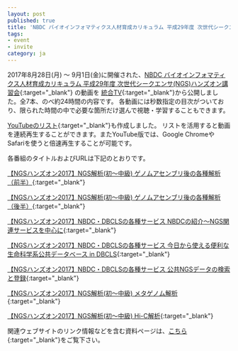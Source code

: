 ```yaml
---
layout: post
published: true
title: 'NBDC バイオインフォマティクス人材育成カリキュラム 平成29年度 次世代シークエンサ(NGS)ハンズオン講習会の動画を公開しました。'
tags:
- event
- invite
category: ja
---
```


2017年8月28日(月) ～ 9月1日(金)に開催された、[NBDC バイオインフォマティクス人材育成カリキュラム 平成29年度 次世代シークエンサ(NGS)ハンズオン講習会](https://biosciencedbc.jp/human/human-resources/workshop/h28){:target="_blank"} の動画を [統合TV](http://togotv.dbcls.jp/ja/){:target="_blank"}から公開しました。全7本、のべ約24時間の内容です。
各動画には秒数指定の目次がついており、限られた時間の中で必要な箇所だけ選んで視聴・学習することもできます。
 

[YouTubeのリスト](https://www.youtube.com/playlist?list=PL0uaKHgcG00YDmBXYWOgkmfeURjc8BZkk){:target="_blank"}も作成しました。
リストを活用すると動画を連続再生することができます。またYouTube版では、Google ChromeやSafariを使うと倍速再生することが可能です。

 

各番組のタイトルおよびURLは下記のとおりです。

 

[【NGSハンズオン2017】NGS解析(初～中級) ゲノムアセンブリ後の各種解析（前半）](http://togotv.dbcls.jp/ja/20171201.html){:target="_blank"}


[【NGSハンズオン2017】NGS解析(初～中級) ゲノムアセンブリ後の各種解析（後半）](http://togotv.dbcls.jp/ja/20171202.html){:target="_blank"}


[【NGSハンズオン2017】NBDC・DBCLSの各種サービス NBDCの紹介～NGS関連サービスを中心に](http://togotv.dbcls.jp/ja/20171203.html){:target="_blank"}


[【NGSハンズオン2017】NBDC・DBCLSの各種サービス 今日から使える便利な生命科学系公共データベース in DBCLS](http://togotv.dbcls.jp/ja/20171204.html){:target="_blank"}


[【NGSハンズオン2017】NBDC・DBCLSの各種サービス 公共NGSデータの検索と登録](http://togotv.dbcls.jp/ja/20171205.html){:target="_blank"}


[【NGSハンズオン2017】NGS解析(初〜中級) メタゲノム解析](http://togotv.dbcls.jp/ja/20171206.html){:target="_blank"}


[【NGSハンズオン2017】NGS解析(初〜中級) Hi-C解析](http://togotv.dbcls.jp/ja/20171207.html){:target="_blank"}


関連ウェブサイトのリンク情報などを含む資料ページは、[こちら](http://www.iu.a.u-tokyo.ac.jp/~kadota/r_seq.html#bioinfo_ngs_sokushu_2017){:target="_blank"}をご覧下さい。